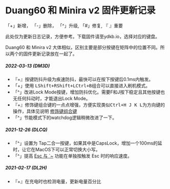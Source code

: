 # Duang60 和 Minira v2 固件更新记录
「+」新增， 「-」删除， 「^」升级, 「#」修复, 『 』重要

此处仅为更新日志记录，方便参考。下载固件请至ydkb.io，选择对应的键盘。

Duang60 和 Minira v2 大体相似，区别主要是部分按键在矩阵中的位置不同。所以两个的固件更新记录放在一起了。

##### 2022-03-13 (DM3D) 
- 『+』按键防抖升级为疾速防抖，最快可以在按下按键后0.1ms内触发。
- 「+」使用 <kbd>LShift+RShift+LCtrl+B</kbd>组合可以直接进入刷机模式。
- 「^」改进Lock Mode按键，增加防抖优化。需要F和J按下稳定且其他按键也无任何抖动时，才能退出Lock Mode。
- 『+』修饰键组合键的一点点增强，方便实现类似<kbd>Ctrl+H J K L</kbd>为方向键的操作，具体见说明 [修饰键组合键](edit-keymap/mods-key.md)
- 「^」节能模式下的watchdog逻辑稍微改进了一下。

##### 2021-12-26 (DLCQ)
- 「^」设置为 Tap二合一按键，如果其中是CapsLock，增加一个100ms的延时，让它在MacOS下可以正常切换大小写。
- 「^」提高 [Esc 与 \`\~](/features/tricky-esc) 功能在单独按触发 Esc 时的响应速度。

##### 2021-02-17 (DL2H)
- 『+』在充电时也检测电量，更新电量百分比

